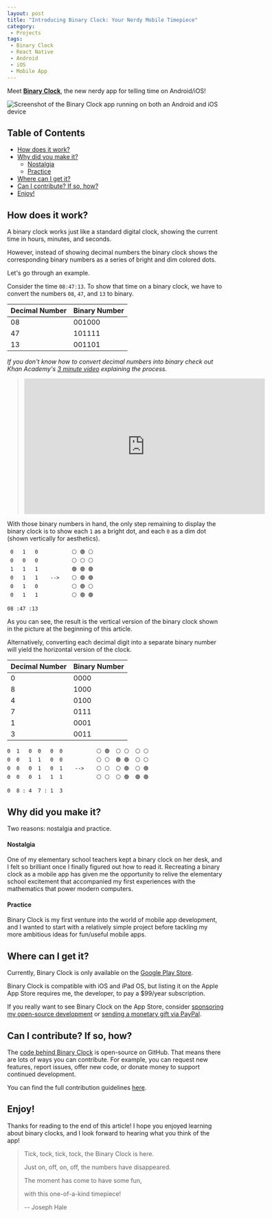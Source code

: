 ```yaml
---
layout: post
title: "Introducing Binary Clock: Your Nerdy Mobile Timepiece"
category:
 - Projects
tags:
 - Binary Clock
 - React Native
 - Android
 - iOS
 - Mobile App
---
```


Meet [**Binary Clock**](https://github.com/thehale/BinaryClock), the new nerdy
app for telling time on Android/iOS!

![Screenshot of the Binary Clock app running on both an Android and iOS
device](/assets/img/binaryclock/binary_clock_demo.gif)

## Table of Contents <!-- omit in toc -->
- [How does it work?](#how-does-it-work)
- [Why did you make it?](#why-did-you-make-it)
    - [Nostalgia](#nostalgia)
    - [Practice](#practice)
- [Where can I get it?](#where-can-i-get-it)
- [Can I contribute? If so, how?](#can-i-contribute-if-so-how)
- [Enjoy!](#enjoy)

## How does it work?
A binary clock works just like a standard digital clock, showing the current
time in hours, minutes, and seconds.

However, instead of showing decimal numbers the binary clock shows the
corresponding binary numbers as a series of bright and dim colored dots.

Let's go through an example.

Consider the time `08:47:13`. To show that time on a binary clock, we have to
convert the numbers `08`, `47`, and `13` to binary. 

| Decimal Number | Binary Number |
|----------------|---------------|
|       08       |    001000     |
|       47       |    101111     |
|       13       |    001101     |


_If you don't know how to convert decimal numbers into binary check out Khan
Academy's [3 minute video](https://youtu.be/H4BstqvgBow) explaining the
process._

> <iframe width="560" height="315" src="https://www.youtube.com/embed/H4BstqvgBow" title="YouTube video player" frameborder="0" allow="accelerometer; autoplay; clipboard-write; encrypted-media; gyroscope; picture-in-picture" allowfullscreen></iframe>

With those binary numbers in hand, the only step remaining to display the binary
clock is to show each `1` as a bright dot, and each `0` as a dim dot (shown
vertically for aesthetics).

```
 0   1   0           ⚪ 🟢 ⚪
 0   0   0           ⚪ ⚪ ⚪
 1   1   1           🟢 🟢 🟢
 0   1   1    -->    ⚪ 🟢 🟢
 0   1   0           ⚪ 🟢 ⚪
 0   1   1           ⚪ 🟢 🟢

08 :47 :13
```

As you can see, the result is the vertical version of the binary clock shown in
the picture at the beginning of this article.

Alternatively, converting each decimal digit into a separate binary number will
yield the horizontal version of the clock.

| Decimal Number | Binary Number |
|----------------|---------------|
|       0        |     0000      |
|       8        |     1000      |
|       4        |     0100      |
|       7        |     0111      |
|       1        |     0001      |
|       3        |     0011      |

```
0  1   0  0   0  0           ⚪ 🟢  ⚪ ⚪  ⚪ ⚪
0  0   1  1   0  0           ⚪ ⚪  🟢 🟢  ⚪ ⚪
0  0   0  1   0  1    -->    ⚪ ⚪  ⚪ 🟢  ⚪ 🟢
0  0   0  1   1  1           ⚪ ⚪  ⚪ 🟢  🟢 🟢
                  
0  8 : 4  7 : 1  3
```

## Why did you make it?
Two reasons: nostalgia and practice.

#### Nostalgia
One of my elementary school teachers kept a binary clock on her desk, and I felt
so brilliant once I finally figured out how to read it. Recreating a binary
clock as a mobile app has given me the opportunity to relive the elementary
school excitement that accompanied my first experiences with the mathematics
that power modern computers. 

#### Practice
Binary Clock is my first venture into the world of mobile app development, and I
wanted to start with a relatively simple project before tackling my more
ambitious ideas for fun/useful mobile apps.

## Where can I get it?

Currently, Binary Clock is only available on the [Google Play
Store](https://play.google.com/store/apps/details?id=dev.jhale.binaryclock).

Binary Clock is compatible with iOS and iPad OS, but listing it on the Apple App
Store requires me, the developer, to pay a $99/year subscription.

If you really want to see Binary Clock on the App Store, consider [sponsoring my
open-source development](https://github.com/sponsors/thehale) or [sending a
monetary gift via PayPal](https://paypal.me/jhale1805).

## Can I contribute? If so, how?
The [code behind Binary Clock](https://github.com/thehale/BinaryClock) is
open-source on GitHub. That means there are lots of ways you can contribute. For
example, you can request new features, report issues, offer new code, or
donate money to support continued development.

You can find the full contribution guidelines
[here](https://github.com/thehale/BinaryClock/blob/master/CONTRIBUTING.md).


## Enjoy!
Thanks for reading to the end of this article! I hope you enjoyed learning about
binary clocks, and I look forward to hearing what you think of the app!

> Tick, tock, tick, tock, the Binary Clock is here.
>
> Just on, off, on, off, the numbers have disappeared.
>
> The moment has come to have some fun,
>
> with this one-of-a-kind timepiece!
> 
> -- Joseph Hale
